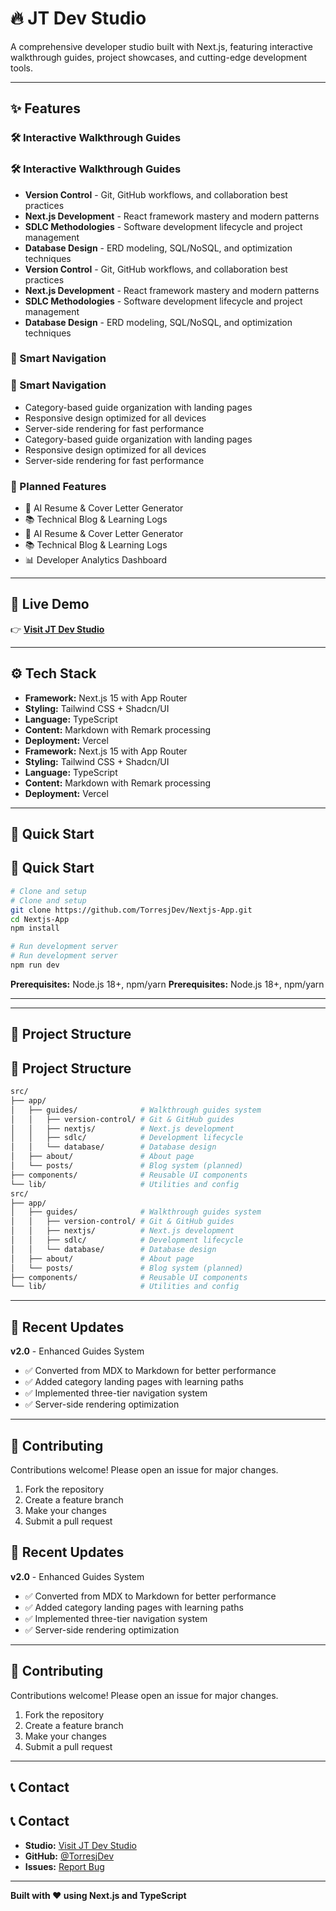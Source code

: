 # 🔥 JT Dev Studio

A comprehensive developer studio built with Next.js, featuring interactive walkthrough guides, project showcases, and cutting-edge development tools.

---

## ✨ Features

### 🛠️ Interactive Walkthrough Guides

### 🛠️ Interactive Walkthrough Guides

- **Version Control** - Git, GitHub workflows, and collaboration best practices
- **Next.js Development** - React framework mastery and modern patterns
- **SDLC Methodologies** - Software development lifecycle and project management
- **Database Design** - ERD modeling, SQL/NoSQL, and optimization techniques
- **Version Control** - Git, GitHub workflows, and collaboration best practices
- **Next.js Development** - React framework mastery and modern patterns
- **SDLC Methodologies** - Software development lifecycle and project management
- **Database Design** - ERD modeling, SQL/NoSQL, and optimization techniques

### 🎯 Smart Navigation

### 🎯 Smart Navigation

- Category-based guide organization with landing pages
- Responsive design optimized for all devices
- Server-side rendering for fast performance
- Category-based guide organization with landing pages
- Responsive design optimized for all devices
- Server-side rendering for fast performance

### 🔮 Planned Features

- 🧠 AI Resume & Cover Letter Generator
- 📚 Technical Blog & Learning Logs
- 🧠 AI Resume & Cover Letter Generator
- 📚 Technical Blog & Learning Logs
- 📊 Developer Analytics Dashboard

---

## 🚀 Live Demo

👉 **[Visit JT Dev Studio](https://nextjs-app-plum-one.vercel.app)**

---

## ⚙️ Tech Stack

- **Framework:** Next.js 15 with App Router
- **Styling:** Tailwind CSS + Shadcn/UI
- **Language:** TypeScript
- **Content:** Markdown with Remark processing
- **Deployment:** Vercel
- **Framework:** Next.js 15 with App Router
- **Styling:** Tailwind CSS + Shadcn/UI
- **Language:** TypeScript
- **Content:** Markdown with Remark processing
- **Deployment:** Vercel

---

## 🚀 Quick Start

## 🚀 Quick Start

```bash
# Clone and setup
# Clone and setup
git clone https://github.com/TorresjDev/Nextjs-App.git
cd Nextjs-App
npm install

# Run development server
# Run development server
npm run dev
```

**Prerequisites:** Node.js 18+, npm/yarn
**Prerequisites:** Node.js 18+, npm/yarn

---

---

## 📁 Project Structure

## 📁 Project Structure

```bash
src/
├── app/
│   ├── guides/              # Walkthrough guides system
│   │   ├── version-control/ # Git & GitHub guides
│   │   ├── nextjs/          # Next.js development
│   │   ├── sdlc/            # Development lifecycle
│   │   └── database/        # Database design
│   ├── about/               # About page
│   └── posts/               # Blog system (planned)
├── components/              # Reusable UI components
└── lib/                     # Utilities and config
src/
├── app/
│   ├── guides/              # Walkthrough guides system
│   │   ├── version-control/ # Git & GitHub guides
│   │   ├── nextjs/          # Next.js development
│   │   ├── sdlc/            # Development lifecycle
│   │   └── database/        # Database design
│   ├── about/               # About page
│   └── posts/               # Blog system (planned)
├── components/              # Reusable UI components
└── lib/                     # Utilities and config
```

---

## 🔄 Recent Updates

**v2.0** - Enhanced Guides System

- ✅ Converted from MDX to Markdown for better performance
- ✅ Added category landing pages with learning paths
- ✅ Implemented three-tier navigation system
- ✅ Server-side rendering optimization

---

## 🤝 Contributing

Contributions welcome! Please open an issue for major changes.

1. Fork the repository
2. Create a feature branch
3. Make your changes
4. Submit a pull request

## 🔄 Recent Updates

**v2.0** - Enhanced Guides System

- ✅ Converted from MDX to Markdown for better performance
- ✅ Added category landing pages with learning paths
- ✅ Implemented three-tier navigation system
- ✅ Server-side rendering optimization

---

## 🤝 Contributing

Contributions welcome! Please open an issue for major changes.

1. Fork the repository
2. Create a feature branch
3. Make your changes
4. Submit a pull request

---

## 📞 Contact

## 📞 Contact

- **Studio:** [Visit JT Dev Studio](https://nextjs-app-plum-one.vercel.app)
- **GitHub:** [@TorresjDev](https://github.com/TorresjDev)
- **Issues:** [Report Bug](https://github.com/TorresjDev/Nextjs-App/issues)

---

**Built with ❤️ using Next.js and TypeScript**
